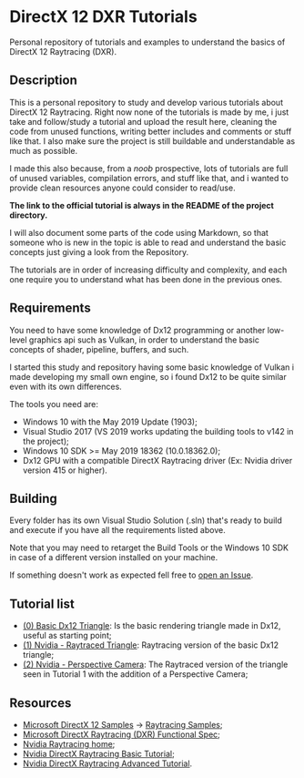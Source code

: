 # DirectX 12 DXR Tutorials
Personal repository of tutorials and examples to understand the basics of DirectX 12 Raytracing (DXR).

## Description
This is a personal repository to study and develop various tutorials about DirectX 12 Raytracing. Right now none of the tutorials is made by me, i just take and follow/study a tutorial and upload the result here, cleaning the code from unused functions, writing better includes and comments or stuff like that. I also make sure the project is still buildable and understandable as much as possible.

I made this also because, from a *noob* prospective, lots of tutorials are full of unused variables, compilation errors, and stuff like that, and i wanted to provide clean resources anyone could consider to read/use.

**The link to the official tutorial is always in the README of the project directory.**

I will also document some parts of the code using Markdown, so that someone who is new in the topic is able to read and understand the basic concepts just giving a look from the Repository.

The tutorials are in order of increasing difficulty and complexity, and each one require you to understand what has been done in the previous ones.

## Requirements
You need to have some knowledge of Dx12 programming or another low-level graphics api such as Vulkan, in order to understand the basic concepts of shader, pipeline, buffers, and such.

I started this study and repository having some basic knowledge of Vulkan i made developing my small own engine, so i found Dx12 to be quite similar even with its own differences.

The tools you need are:
* Windows 10 with the May 2019 Update (1903);
* Visual Studio 2017 (VS 2019 works updating the building tools to v142 in the project);
* Windows 10 SDK >= May 2019 18362 (10.0.18362.0);
* Dx12 GPU with a compatible DirectX Raytracing driver (Ex: Nvidia driver version 415 or higher).

## Building
Every folder has its own Visual Studio Solution (.sln) that's ready to build and execute if you have all the requirements listed above.

Note that you may need to retarget the Build Tools or the Windows 10 SDK in case of a different version installed on your machine.

If something doesn't work as expected fell free to [open an Issue](https://github.com/ScrappyCocco/DirectX-DXR-Tutorials/issues).

## Tutorial list
* [(0) Basic Dx12 Triangle](https://github.com/ScrappyCocco/DirectX-DXR-Tutorials/tree/master/0-BasicDxTriangle): Is the basic rendering triangle made in Dx12, useful as starting point;
* [(1) Nvidia - Raytraced Triangle](https://github.com/ScrappyCocco/DirectX-DXR-Tutorials/tree/master/1-Dx12DXRTriangle): Raytracing version of the basic Dx12 triangle;
* [(2) Nvidia - Perspective Camera](https://github.com/ScrappyCocco/DirectX-DXR-Tutorials/tree/master/2-Dx12DXRTriangle-PerspectiveCamera): The Raytraced version of the triangle seen in Tutorial 1 with the addition of a Perspective Camera;

## Resources
* [Microsoft DirectX 12 Samples](https://github.com/microsoft/DirectX-Graphics-Samples) -> [Raytracing Samples](https://github.com/microsoft/DirectX-Graphics-Samples/tree/master/Samples/Desktop/D3D12Raytracing);
* [Microsoft DirectX Raytracing (DXR) Functional Spec](https://github.com/microsoft/DirectX-Specs/blob/master/d3d/Raytracing.md);
* [Nvidia Raytracing home](https://developer.nvidia.com/rtx/raytracing);
* [Nvidia DirectX Raytracing Basic Tutorial](https://developer.nvidia.com/rtx/raytracing/dxr/DX12-Raytracing-tutorial-Part-1);
* [Nvidia DirectX Raytracing Advanced Tutorial](https://github.com/NVIDIAGameWorks/DxrTutorials).